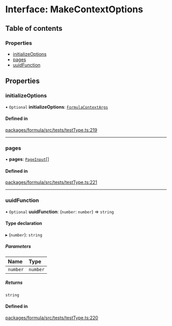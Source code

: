 # Interface: MakeContextOptions

## Table of contents

### Properties

- [initializeOptions](MakeContextOptions.md#initializeoptions)
- [pages](MakeContextOptions.md#pages)
- [uuidFunction](MakeContextOptions.md#uuidfunction)

## Properties

### <a id="initializeoptions" name="initializeoptions"></a> initializeOptions

• `Optional` **initializeOptions**: [`FormulaContextArgs`](FormulaContextArgs.md)

#### Defined in

[packages/formula/src/tests/testType.ts:219](https://github.com/mashcard/mashcard/blob/main/packages/formula/src/tests/testType.ts#L219)

___

### <a id="pages" name="pages"></a> pages

• **pages**: [`PageInput`](PageInput.md)[]

#### Defined in

[packages/formula/src/tests/testType.ts:221](https://github.com/mashcard/mashcard/blob/main/packages/formula/src/tests/testType.ts#L221)

___

### <a id="uuidfunction" name="uuidfunction"></a> uuidFunction

• `Optional` **uuidFunction**: (`number`: `number`) => `string`

#### Type declaration

▸ (`number`): `string`

##### Parameters

| Name | Type |
| :------ | :------ |
| `number` | `number` |

##### Returns

`string`

#### Defined in

[packages/formula/src/tests/testType.ts:220](https://github.com/mashcard/mashcard/blob/main/packages/formula/src/tests/testType.ts#L220)
